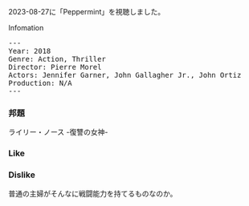 2023-08-27に「Peppermint」を視聴しました。

Infomation

<pre>
---
Year: 2018
Genre: Action, Thriller
Director: Pierre Morel
Actors: Jennifer Garner, John Gallagher Jr., John Ortiz
Production: N/A
---
</pre>

### 邦題

ライリー・ノース -復讐の女神-

### Like

### Dislike

普通の主婦がそんなに戦闘能力を持てるものなのか。

